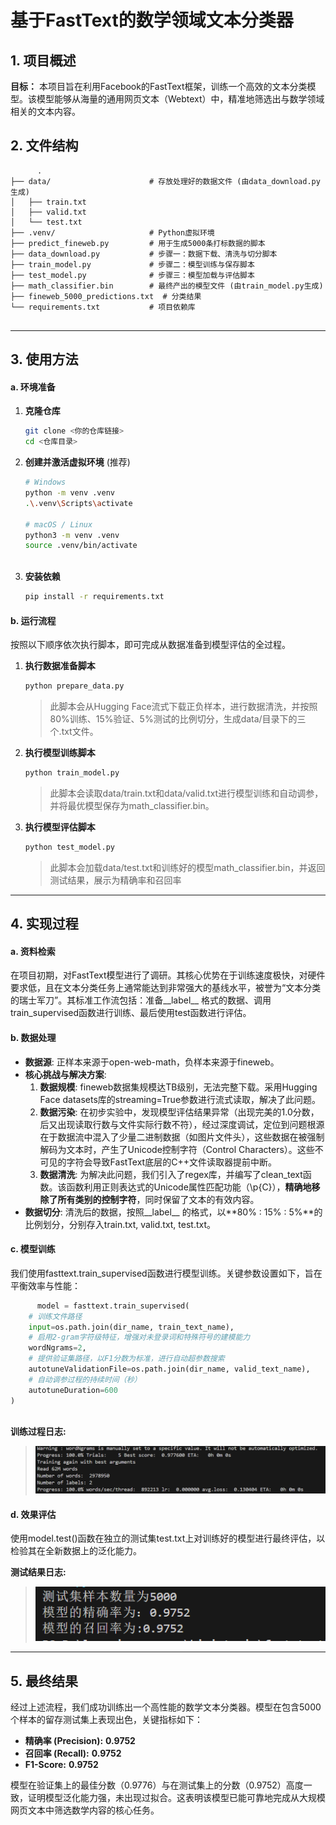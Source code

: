 # 基于FastText的数学领域文本分类器

## 1. 项目概述

**目标：** 本项目旨在利用Facebook的FastText框架，训练一个高效的文本分类模型。该模型能够从海量的通用网页文本（Webtext）中，精准地筛选出与数学领域相关的文本内容。

## 2. 文件结构

```
      .
├── data/                      # 存放处理好的数据文件 (由data_download.py生成)
│   ├── train.txt
│   ├── valid.txt
│   └── test.txt
├── .venv/                     # Python虚拟环境
├── predict_fineweb.py         # 用于生成5000条打标数据的脚本
├── data_download.py           # 步骤一：数据下载、清洗与切分脚本
├── train_model.py             # 步骤二：模型训练与保存脚本
├── test_model.py              # 步骤三：模型加载与评估脚本
├── math_classifier.bin        # 最终产出的模型文件 (由train_model.py生成)
├── fineweb_5000_predictions.txt  # 分类结果
└── requirements.txt           # 项目依赖库
    
```

------



## 3. 使用方法

#### a. 环境准备

1. **克隆仓库**

   ```bash
   git clone <你的仓库链接>
   cd <仓库目录>
   ```

2. **创建并激活虚拟环境** (推荐)

   ```bash
   # Windows
   python -m venv .venv
   .\.venv\Scripts\activate
   
   # macOS / Linux
   python3 -m venv .venv
   source .venv/bin/activate
       
   ```

3. **安装依赖**

   ```bash
   pip install -r requirements.txt
   ```

#### b. 运行流程

按照以下顺序依次执行脚本，即可完成从数据准备到模型评估的全过程。

1. **执行数据准备脚本**

   ```bash
   python prepare_data.py
   ```

   > 此脚本会从Hugging Face流式下载正负样本，进行数据清洗，并按照80%训练、15%验证、5%测试的比例切分，生成data/目录下的三个.txt文件。

2. **执行模型训练脚本**

   ```bash
   python train_model.py
   ```

   > 此脚本会读取data/train.txt和data/valid.txt进行模型训练和自动调参，并将最优模型保存为math_classifier.bin。

3. **执行模型评估脚本**

   ```bash
   python test_model.py  
   ```

   > 此脚本会加载data/test.txt和训练好的模型math_classifier.bin，并返回测试结果，展示为精确率和召回率

------



## 4. 实现过程

#### a. 资料检索

在项目初期，对FastText模型进行了调研。其核心优势在于训练速度极快，对硬件要求低，且在文本分类任务上通常能达到非常强大的基线水平，被誉为“文本分类的瑞士军刀”。其标准工作流包括：准备__label__<tag> <text>格式的数据、调用train_supervised函数进行训练、最后使用test函数进行评估。

#### b. 数据处理

- **数据源**: 正样本来源于open-web-math，负样本来源于fineweb。
- **核心挑战与解决方案**:
  1. **数据规模**: fineweb数据集规模达TB级别，无法完整下载。采用Hugging Face datasets库的streaming=True参数进行流式读取，解决了此问题。
  2. **数据污染**: 在初步实验中，发现模型评估结果异常（出现完美的1.0分数，后又出现读取行数与文件实际行数不符），经过深度调试，定位到问题根源在于数据流中混入了少量二进制数据（如图片文件头），这些数据在被强制解码为文本时，产生了Unicode控制字符（Control Characters）。这些不可见的字符会导致FastText底层的C++文件读取器提前中断。
  3. **数据清洗**: 为解决此问题，我们引入了regex库，并编写了clean_text函数。该函数利用正则表达式的Unicode属性匹配功能（\p{C}），**精确地移除了所有类别的控制字符**，同时保留了文本的有效内容。
- **数据切分**: 清洗后的数据，按照__label__<tag> <text>的格式，以**80% : 15% : 5%**的比例划分，分别存入train.txt, valid.txt, test.txt。

#### c. 模型训练

我们使用fasttext.train_supervised函数进行模型训练。关键参数设置如下，旨在平衡效率与性能：

```python
      model = fasttext.train_supervised(
    # 训练文件路径
    input=os.path.join(dir_name, train_text_name),
    # 启用2-gram字符级特征，增强对未登录词和特殊符号的建模能力
    wordNgrams=2,
    # 提供验证集路径，以F1分数为标准，进行自动超参数搜索
    autotuneValidationFile=os.path.join(dir_name, valid_text_name),
    # 自动调参过程的持续时间（秒）
    autotuneDuration=600
)
    
```

**训练过程日志:**

> ![image-20250706213926816](images/image-20250706213926816.png)

#### d. 效果评估

使用model.test()函数在独立的测试集test.txt上对训练好的模型进行最终评估，以检验其在全新数据上的泛化能力。

**测试结果日志:**

> ![image-20250706214047642](images/image-20250706214047642.png)

------



## 5. 最终结果

经过上述流程，我们成功训练出一个高性能的数学文本分类器。模型在包含5000个样本的留存测试集上表现出色，关键指标如下：

- **精确率 (Precision):** **0.9752**
- **召回率 (Recall):** **0.9752**
- **F1-Score:** **0.9752**

模型在验证集上的最佳分数（0.9776）与在测试集上的分数（0.9752）高度一致，证明模型泛化能力强，未出现过拟合。这表明该模型已能可靠地完成从大规模网页文本中筛选数学内容的核心任务。
